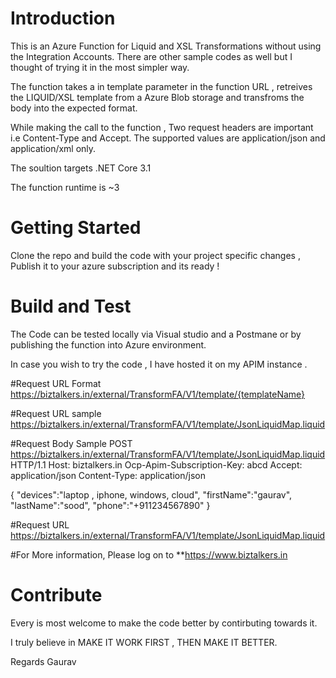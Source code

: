 # Introduction 
This is an Azure Function for Liquid and XSL Transformations without using the Integration Accounts. There are other sample codes as well but I thought of trying it in the most simpler way. 

The function takes a in template parameter in the function URL , retreives the LIQUID/XSL template from a Azure Blob storage and transfroms the body into the expected format.

While making the call to the function , Two request headers are important i.e Content-Type and Accept. The supported values are application/json and application/xml only. 

The soultion targets .NET Core 3.1 

The function runtime is ~3

# Getting Started

Clone the repo and build the code with your project specific changes , Publish it to your azure subscription and its ready !

# Build and Test
The Code can be tested locally via Visual studio and a Postmane or by publishing the function into Azure environment.

In case you wish to try the code , I have hosted it on my APIM instance .

  #Request URL Format 
  https://biztalkers.in/external/TransformFA/V1/template/{templateName}

  #Request URL sample
  https://biztalkers.in/external/TransformFA/V1/template/JsonLiquidMap.liquid

  #Request Body Sample
  POST https://biztalkers.in/external/TransformFA/V1/template/JsonLiquidMap.liquid HTTP/1.1 
  Host: biztalkers.in
  Ocp-Apim-Subscription-Key: abcd
  Accept: application/json
  Content-Type: application/json

  {
    "devices":"laptop , iphone, windows, cloud",
    "firstName":"gaurav",
    "lastName":"sood",
    "phone":"+911234567890"
  }


   #Request URL
   https://biztalkers.in/external/TransformFA/V1/template/JsonLiquidMap.liquid
 
#For More information, Please log on to **https://www.biztalkers.in 

# Contribute
Every is most welcome to make the code better by contirbuting towards it. 

I truly believe in  MAKE IT WORK FIRST  , THEN MAKE IT BETTER.

Regards
Gaurav
